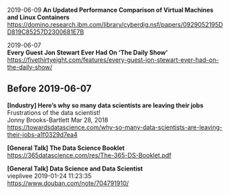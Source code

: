 2019-06-09
**An Updated Performance Comparison of Virtual Machines and Linux Containers**  
https://domino.research.ibm.com/library/cyberdig.nsf/papers/0929052195DD819C85257D2300681E7B

2019-06-07  
**Every Guest Jon Stewart Ever Had On ‘The Daily Show’**  
https://fivethirtyeight.com/features/every-guest-jon-stewart-ever-had-on-the-daily-show/  

## Before 2019-06-07

**[Industry] Here’s why so many data scientists are leaving their jobs**  
Frustrations of the data scientist!  
Jonny Brooks-Bartlett Mar 28, 2018  
https://towardsdatascience.com/why-so-many-data-scientists-are-leaving-their-jobs-a1f0329d7ea4  

**[General Talk] The Data Science Booklet**  
https://365datascience.com/res/The-365-DS-Booklet.pdf  

**[General Talk] Data Science and Data Scientist**  
vieplivee 2019-01-24 11:23:35  
https://www.douban.com/note/704791910/
